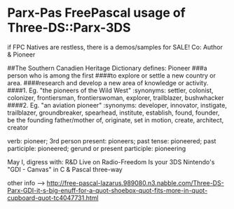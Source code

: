 # Parx-Pas FreePascal usage of Three-DS::Parx-3DS
if FPC Natives are restless, there is a demos/samples for SALE! Co: Author & Pioneer  

##The Southern Canadien Heritage Dictionary defines: Pioneer
###a person who is among the first
####to explore or settle a new country or area.
####research and develop a new area of knowledge or activity.
####1.  Eg. "the pioneers of the Wild West" :synonyms:	settler, colonist, colonizer, frontiersman, frontierswoman, explorer, trailblazer, bushwhacker
####2.  Eg. "an aviation pioneer" :synonyms:	developer, innovator, instigate, trailblazer, groundbreaker, spearhead, institute, establish, found, founder, be the founding father/mother of, originate, set in motion, create, architect, creator
   
verb: pioneer; 3rd person present: pioneers; past tense: pioneered; past participle: pioneered; gerund or present participle: pioneering


May I,  digress with: R&D Live on Radio-Freedom
Is your 3DS Nintendo's "GDI - Canvas" in C & Pascal three-way 

other info -->
http://free-pascal-lazarus.989080.n3.nabble.com/Three-DS-Parx-GDI-it-s-big-enuff-for-a-quot-shoebox-quot-fits-more-in-quot-cupboard-quot-tc4047731.html
